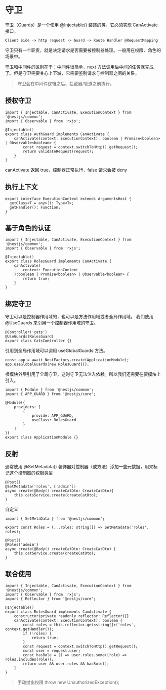 # 守卫

守卫（Guards）是一个使用 @Injectable() 装饰的类，它必须实现 CanActivate 接口。

```
Client Side -> http request -> Guard -> Route Handler @RequestMapping
```
守卫只有一个职责，就是决定请求是否需要被控制器处理。一般用在权限、角色的场景中。

守卫和中间件的区别在于：中间件很简单，next 方法调用后中间的任务就完成了。但是守卫需要关心上下游，它需要鉴别请求与控制器之间的关系。

> 守卫会在中间件逻辑之后、拦截器/管道之前执行。

## 授权守卫

```
import { Injectable, CanActivate, ExecutionContext } from '@nestjs/common';
import { Observable } from 'rxjs';

@Injectable()
export class AuthGuard implements CanActivate {
    canActivate(context: ExecutionContext): boolean | Promise<boolean> | Observable<boolean> {
        const request = context.switchToHttp().getRequest();
        return validateRequest(request);
    }
}
```

canActivate 返回 true，控制器正常执行，false 请求会被 deny

## 执行上下文
```
export interface ExecutionContext extends ArgumentsHost {
  getClass<T = any>(): Type<T>;
  getHandler(): Function;
}
```

## 基于角色的认证
```
import { Injectable, CanActivate, ExecutionContext } from '@nestjs/common';
import { Observable } from 'rxjs';

@Injectable()
export class RolesGuard implements CanActivate {
    canActivate(
        context: ExecutionContext
    ):boolean | Promise<boolean> | Observable<boolean> {
        return true;
    }
}
```

## 绑定守卫

守卫可以是控制器作用域的，也可以是方法作用域或者全局作用域。
我们使用 @UseGuards 来引用一个控制器作用域的守卫。

```
@Controller('cats')
@UseGuards(RolesGuard)
export class CatsController {}
```

引用到全局作用域可以调用 useGlobalGuards 方法。

```
const app = await NestFactory.create(ApplicationModule);
app.useGlobalGuards(new RolesGuard());
```

根模块外层引用了全局守卫，这时守卫无法注入依赖。所以我们还需要在要模块上引入。
```
import { Module } from '@nestjs/common';
import { APP_GUARD } from '@nestjs/core';

@Module({
    providers: [
        {
            provide: APP_GUARD,
            useClass: RolesGuard
        }
    ]
})
export class ApplicationModule {}
```

## 反射

通常使用 @SetMetadata() 装饰器对控制器（或方法）添加一些元数据，用来标记这个控制器的权限类型

```
@Post()
@SetMetadata('roles', ['admin'])
async create(@Body() createCatDto: CreateCatDto){
    this.catsService.create(createCatDto);
}
```

自定义

```
import { SetMetaData } from '@nestjs/common';

export const Roles = (...roles: string[]) => SetMetadata('roles', roles);
```

```
@Post()
@Roles('admin')
async create(@Body() createCatDto: CreateCatDto) {
    this.catService.create(createCatDto);
}
```

## 联合使用

```
import { Injectable, CanActivate, ExecutionContext } from '@nestjs/common';
import { Observable } from 'rxjs';
import { Reflector } from '@nestjs/core';

@Injectable()
export class RolesGuard implements CanActivate {
    constructor(private readonly reflector: Reflector){}
    canActivate(context: ExecutionContext): boolean {
        const roles = this.reflector.get<string[]>('roles', context.getHandler());
        if (!roles) {
            return true;
        }
        const request = context.switchToHttp().getRequest();
        const user = request.user;
        const hasRole = () => user.roles.some((role) => roles.includes(role));
        return user && user.roles && hasRole();
    }
}
```

> 手动抛出权限 throw new UnauthorizedException();